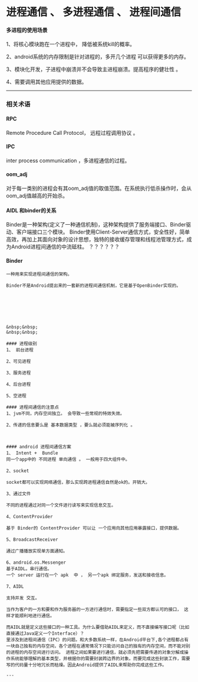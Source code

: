 # 进程通信 、 多进程通信 、 进程间通信


#### 多进程的使用场景
1、将核心模块跑在一个进程中， 降低被系统kill的概率。

2、android系统的内存限制是针对进程的，多开几个进程 可以获得更多的内存。

3、模块化开发，子进程中崩溃并不会导致主进程崩溃。提高程序的健壮性 。

4、需要调用其他应用提供的数据。

---

### 相关术语

#### RPC
Remote Procedure Call Protocol， 远程过程调用协议 。


#### IPC
inter process communication ，多进程通信的过程。

#### oom_adj
对于每一类别的进程会有其oom_adj值的取值范围。在系统执行低杀操作时，会从oom_adj值越高的开始杀。


#### AIDL 和binder的关系
Binder是一种架构(定义了一种通信机制)，这种架构提供了服务端接口、Binder驱动、客户端接口三个模块。
Binder使用Client-Server通信方式，安全性好，简单高效，再加上其面向对象的设计思想，独特的接收缓存管理和线程池管理方式，成为Android进程间通信的中流砥柱。
？？？？？？


#### Binder  
~~~public class Binder implements IBinder 。~~~
一种用来实现进程间通信的架构。

Binder不是Android提出来的一套新的进程间通信机制，它是基于OpenBinder实现的。







&nbsp;&nbsp;
&nbsp;&nbsp;

#### 进程级别
1、 前台进程

2、可见进程

3、服务进程

4、后台进程

5、空进程

#### 进程间通信的注意点
1、jvm不同，内存空间独立。 会导致一些常规的特效失效。

2、传递的信息要么是 基本数据类型 ，要么就必须能被序列化 。



#### android 进程间通信方案  
1、 Intent +  Bundle
同一个app中的 不同进程 单向通信 。 一般用于四大组件中。

2、socket

socket都可以实现网络通信，那么实现跨进程通信自然是ok的。开销大。

3、通过文件

不同的进程通过对同一个文件进行读写来实现信息交互。

4、ContentProvider

基于 Binder的 ContentProvider 可以让 一个应用向其他应用暴露接口，提供数据。

5、BroadcastReceiver

通过广播播放实现单方面通知。

6、android.os.Messenger
基于AIDL。串行通信。
一个 server 运行在一个 apk  中 ， 另一个apk 绑定服务，发送和接收信息。

7、AIDL

支持并发 交互。

当作为客户的一方和要和作为服务器的一方进行通信时，需要指定一些双方都认可的接口， 这样才能顺利地进行通信。

而AIDL就是定义这些接口的一种工具。为什么要借助AIDL来定义，而不直接编写接口呢（比如直接通过Java定义一个Interface）？
里涉及到进程间通信（IPC）的问题。和大多数系统一样，在Android平台下,各个进程都占有一块自己独有的内存空间，各个进程在通常情况下只能访问自己的独有的内存空间，而不能对别的进程的内存空间进行访问。 进程之间如果要进行通信，就必须先把需要传递的对象分解成操作系统能够理解的基本类型，并根据你的需要封装跨边界的对象。而要完成这些封装工作，需要写的代码量十分地冗长而枯燥。因此Android提供了AIDL来帮助你完成这些工作。

---
